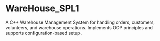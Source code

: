 # WareHouse_SPL1
A C++ Warehouse Management System for handling orders, customers, volunteers, and warehouse operations. Implements OOP principles and supports configuration-based setup.
